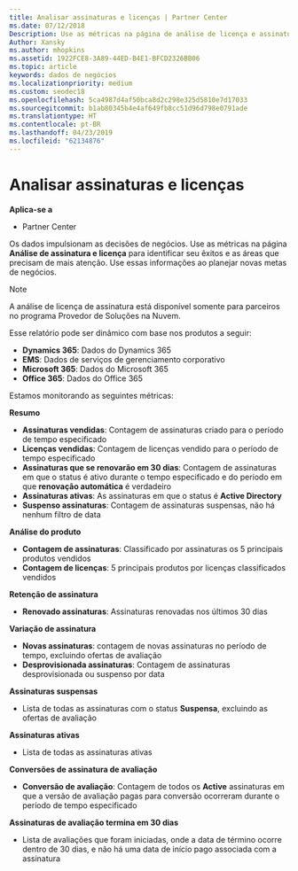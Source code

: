 ```yaml
---
title: Analisar assinaturas e licenças | Partner Center
ms.date: 07/12/2018
Description: Use as métricas na página de análise de licença e assinatura para identificar seus êxitos e as áreas que precisam de mais atenção.
Author: Xansky
ms.author: mhopkins
ms.assetid: 1922FCE8-3A89-44ED-B4E1-BFCD2326BB06
ms.topic: article
keywords: dados de negócios
ms.localizationpriority: medium
ms.custom: seodec18
ms.openlocfilehash: 5ca4987d4af50bca8d2c298e325d5810e7d17033
ms.sourcegitcommit: b1ab80345b4e4af649fb8cc51d96d798e0791ade
ms.translationtype: HT
ms.contentlocale: pt-BR
ms.lasthandoff: 04/23/2019
ms.locfileid: "62134876"
---
```

# <a name="analyze-subscriptions-and-licenses"></a>Analisar assinaturas e licenças 

**Aplica-se a**

- Partner Center

Os dados impulsionam as decisões de negócios. Use as métricas na página **Análise de assinatura e licença** para identificar seu êxitos e as áreas que precisam de mais atenção. Use essas informações ao planejar novas metas de negócios.

> [!NOTE]
> A análise de licença de assinatura está disponível somente para parceiros no programa Provedor de Soluções na Nuvem.


Esse relatório pode ser dinâmico com base nos produtos a seguir:

 - **Dynamics 365**: Dados do Dynamics 365  
 - **EMS**: Dados de serviços de gerenciamento corporativo  
 - **Microsoft 365**: Dados do Microsoft 365  
 - **Office 365**: Dados do Office 365  


Estamos monitorando as seguintes métricas:

**Resumo**  
 - **Assinaturas vendidas**: Contagem de assinaturas criado para o período de tempo especificado  
 - **Licenças vendidas**: Contagem de licenças vendido para o período de tempo especificado   
 - **Assinaturas que se renovarão em 30 dias**: Contagem de assinaturas em que o status é ativo durante o tempo especificado e do período em que **renovação automática** é verdadeiro
 - **Assinaturas ativas**: As assinaturas em que o status é **Active Directory**  
 - **Suspenso assinaturas**: Contagem de assinaturas suspensas, não há nenhum filtro de data  

**Análise do produto**  
 - **Contagem de assinaturas**: Classificado por assinaturas os 5 principais produtos vendidos  
 - **Contagem de licenças**: 5 principais produtos por licenças classificados vendidos

**Retenção de assinatura**
 - **Renovado assinaturas**: Assinaturas renovadas nos últimos 30 dias  

**Variação de assinatura**  
 - **Novas assinaturas**: contagem de novas assinaturas no período de tempo, excluindo ofertas de avaliação  
 - **Desprovisionada assinaturas**: Contagem de assinaturas desprovisionada ou suspenso por data  

**Assinaturas suspensas**  
 - Lista de todas as assinaturas com o status **Suspensa**, excluindo as ofertas de avaliação  
  
**Assinaturas ativas**
 - Lista de todas as assinaturas ativas  

**Conversões de assinatura de avaliação**  
 - **Conversão de avaliação**: Contagem de todos os **Active** assinaturas em que a versão de avaliação pagas para conversão ocorreram durante o período de tempo especificado  

**Assinaturas de avaliação termina em 30 dias**  
 - Lista de avaliações que foram iniciadas, onde a data de término ocorre dentro de 30 dias, e não há uma data de início pago associada com a assinatura  

  